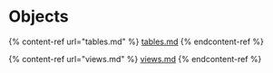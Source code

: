 # Objects

{% content-ref url="tables.md" %}
[tables.md](tables.md)
{% endcontent-ref %}

{% content-ref url="views.md" %}
[views.md](views.md)
{% endcontent-ref %}
